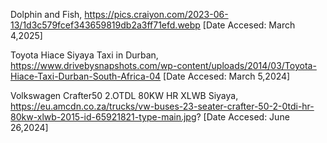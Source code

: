 Dolphin and Fish, https://pics.craiyon.com/2023-06-13/1d3c579fcef343659819db2a3ff71efd.webp [Date Accesed: March 4,2025]

Toyota Hiace Siyaya Taxi in Durban, https://www.drivebysnapshots.com/wp-content/uploads/2014/03/Toyota-Hiace-Taxi-Durban-South-Africa-04 [Date Accesed: March 5,2024]

Volkswagen Crafter50 2.OTDL 80KW HR XLWB Siyaya, https://eu.amcdn.co.za/trucks/vw-buses-23-seater-crafter-50-2-0tdi-hr-80kw-xlwb-2015-id-65921821-type-main.jpg? [Date Accesed: June 26,2024] 

